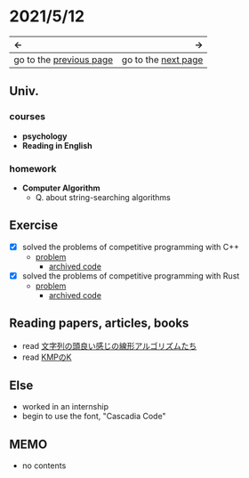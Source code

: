 # 2021/5/12
|←|→|
|:---|---:|
go to the [previous page](./11th.md) | go to the [next page](./13th.md)

## Univ.
### courses
- **psychology**
- **Reading in English**

### homework
- **Computer Algorithm**
    - Q. about string-searching algorithms

## Exercise
- [x] solved the problems of competitive programming with C++
    - [problem](url)
        - [archived code](url)
- [x] solved the problems of competitive programming with Rust
    - [problem](url)
        - [archived code](url)

## Reading papers, articles, books
- read [文字列の頭良い感じの線形アルゴリズムたち](https://snuke.hatenablog.com/entry/2014/12/01/235807)
- read [KMPのK](https://snuke.hatenablog.com/entry/2017/07/18/101026)

## Else
- worked in an internship
- begin to use the font, "Cascadia Code"

## MEMO
- no contents
